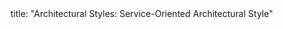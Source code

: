 <frontmatter>
title: "Architectural Styles: Service-Oriented Architectural Style"
</frontmatter>

<include src="container-inPage-asFlat.md" boilerplate />